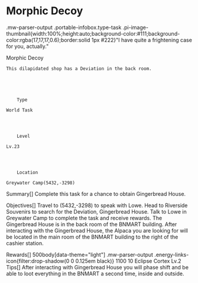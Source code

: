 # Morphic Decoy

.mw-parser-output .portable-infobox.type-task .pi-image-thumbnail{width:100%;height:auto;background-color:#111;background-color:rgba(17,17,17,0.6);border:solid 1px #222}"I have quite a frightening case for you, actually."

Morphic Decoy


	
		
		
	
	This dilapidated shop has a Deviation in the back room.


	

	
		Type
	
	World Task



	
		Level
	
	Lv.23



	
		Location
	
	Greywater Camp(5432,-3298)





Summary[]
Complete this task for a chance to obtain Gingerbread House.

Objectives[]
Travel to (5432,-3298) to speak with Lowe.
Head to Riverside Souvenirs to search for the Deviation, Gingerbread House.
Talk to Lowe in Greywater Camp to complete the task and receive rewards.
The Gingerbread House is in the back room of the BNMART building. After interacting with the Gingerbread House, the Alpaca you are looking for will be located in the main room of the BNMART building to the right of the cashier station.

Rewards[]
 500body[data-theme="light"] .mw-parser-output .energy-links-icon{filter:drop-shadow(0 0 0.125em black)}
1100
 10
Eclipse Cortex Lv.2
Tips[]
After interacting with Gingerbread House you will phase shift and be able to loot everything in the BNMART a second time, inside and outside.
